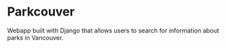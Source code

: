 # Parkcouver

Webapp built with Django that allows users to search for information about parks in Vancouver.
